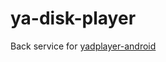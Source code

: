 # ya-disk-player

Back service for [yadplayer-android](https://github.com/EgorLucky/yadplayer-android)

